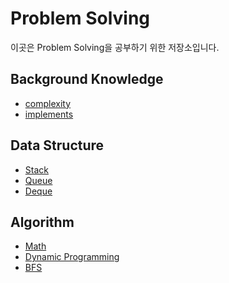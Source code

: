 # Problem Solving

이곳은 Problem Solving을 공부하기 위한 저장소입니다.

## Background Knowledge
- [complexity](./src/concept/complexity)
- [implements](./src/concept/implements)

## Data Structure

- [Stack](src/dataStructure/stack)
- [Queue](src/dataStructure/queue)
- [Deque](src/dataStructure/deque)

## Algorithm

- [Math](src/algorithm/math)
- [Dynamic Programming](./src/algorithm/dp)
- [BFS]()